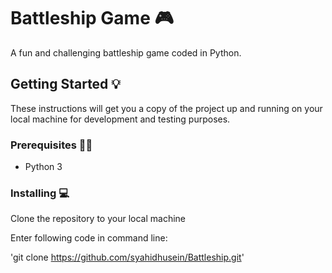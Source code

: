 # Battleship Game 🎮

A fun and challenging battleship game coded in Python. 

## Getting Started 💡

These instructions will get you a copy of the project up and running on your local machine for development and testing purposes.

### Prerequisites 👨‍💻

- Python 3

### Installing 💻

Clone the repository to your local machine

Enter following code in command line:

'git clone https://github.com/syahidhusein/Battleship.git'
